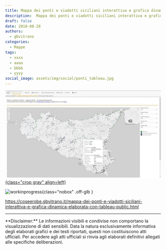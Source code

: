 ```yaml
---
title: Mappa dei ponti e viadotti siciliani interattiva e grafica dinamica elaborata con Tableau Public
description:  Mappa dei ponti e viadotti siciliani interattiva e grafica dinamica elaborata con Tableau Public
draft: false
date: 2018-08-28
authors:
  - gbvitrano
categories:
  - Mappe
tags:
  - xxxx
  - aaaa
  - bbbb
  - yyyy
social_image: assets/img/social/ponti_tableau.jpg
--- 
```

<style>.md-typeset code { background-color: #fff0;} 
</style>
[![viadotti](ponti_tableau.jpg "Mappa dei ponti e viadotti siciliani interattiva e grafica dinamica elaborata con Tableau Public" ){class="crop gray" align=left}](index.md) 

![workinprogress](https://coseerobe.it/assets/img/workinprogress.jpg "Work in progress"){class="nobox" .off-glb }

https://coseerobe.gbvitrano.it/mappa-dei-ponti-e-viadotti-siciliani-interattiva-e-grafica-dinamica-elaborata-con-tableau-public.html
<hr>
**Disclaimer:** Le informazioni visibili e condivise non comportano la visualizzazione di dati sensibili. Data la natura esclusivamente informativa degli elaborati grafici e dei testi riportati, questi non costituiscono atti ufficiali. Per accedere agli atti ufficiali si rinvia agli elaborati definitivi allegati alle specifiche deliberazioni.